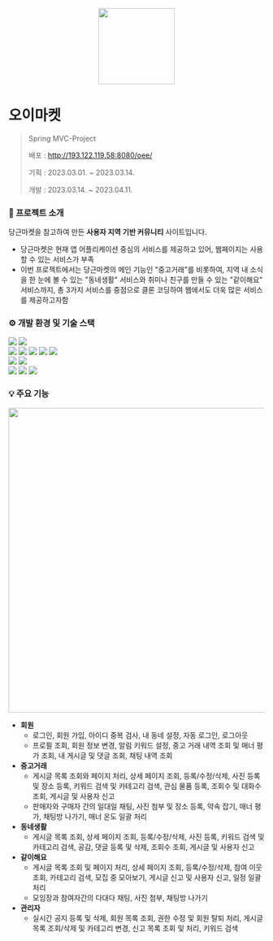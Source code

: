 <p align="center">
  <img src="https://user-images.githubusercontent.com/112843609/236851518-2aced586-27d9-46e6-88e3-46ce95d294f4.jpg" width = '150px'>
</p>

#  오이마켓
> Spring MVC-Project
>
> 배포 : http://193.122.119.58:8080/oee/
>
> 기획 : 2023.03.01. ~ 2023.03.14.
> 
> 개발 : 2023.03.14. ~ 2023.04.11.


### 📝 프로젝트 소개
당근마켓을 참고하여 만든 **사용자 지역 기반 커뮤니티** 사이트입니다.
* 당근마켓은 현재 앱 어플리케이션 중심의 서비스를 제공하고 있어, 웹페이지는 사용할 수 있는 서비스가 부족
* 이번 프로젝트에서는 당근마켓의 메인 기능인 "중고거래"를 비롯하여, 
  지역 내 소식을 한 눈에 볼 수 있는 "동네생활" 서비스와 취미나 친구를 만들 수 있는 "같이해요" 서비스까지, 
  총 3가지 서비스를 중점으로 클론 코딩하여 웹에서도 더욱 많은 서비스를 제공하고자함


### ⚙️ 개발 환경 및 기술 스택
<div>
  <img src="https://img.shields.io/badge/spring-6DB33F?style=for-the-badge&logo=spring&logoColor=white">
  <img src="https://img.shields.io/badge/oracle-F80000?style=for-the-badge&logo=oracle&logoColor=white">
  <br>
  <img src="https://img.shields.io/badge/java-007396?style=for-the-badge&logo=java&logoColor=white">
  <img src="https://img.shields.io/badge/jquery-0769AD?style=for-the-badge&logo=jquery&logoColor=white">
  <img src="https://img.shields.io/badge/html5-E34F26?style=for-the-badge&logo=html5&logoColor=white">
  <img src="https://img.shields.io/badge/css-1572B6?style=for-the-badge&logo=css3&logoColor=white">
  <img src="https://img.shields.io/badge/javascript-F7DF1E?style=for-the-badge&logo=javascript&logoColor=black"> 
  <br>
  <img src="https://img.shields.io/badge/apache tomcat-F8DC75?style=for-the-badge&logo=apachetomcat&logoColor=white">
  <img src="https://img.shields.io/badge/bootstrap-7952B3?style=for-the-badge&logo=bootstrap&logoColor=white">
  <br>
  <img src="https://img.shields.io/badge/github-181717?style=for-the-badge&logo=github&logoColor=white">
  <img src="https://img.shields.io/badge/notion-000000?style=for-the-badge&logo=notion&logoColor=white">
  <img src="https://img.shields.io/badge/discord-5865F2?style=for-the-badge&logo=discord&logoColor=white">
</div>


### 💡 주요 기능
<p align="center">
  <img src="https://user-images.githubusercontent.com/112843609/236869687-533103b5-2ad7-4f37-aa04-6fca35e98118.png" width = '600px'>
</p>

- **회원**
  - 로그인, 회원 가입, 아이디 중복 검사, 내 동네 설정, 자동 로그인, 로그아웃
  - 프로필 조회, 회원 정보 변경, 알림 키워드 설정, 중고 거래 내역 조회 및 매너 평가 조회, 내 게시글 및 댓글 조회, 채팅 내역 조회
- **중고거래**
  - 게시글 목록 조회와 페이지 처리, 상세 페이지 조회, 등록/수정/삭제, 사진 등록 및 장소 등록, 키워드 검색 및 카테고리 검색, 
    관심 물품 등록, 조회수 및 대화수 조회, 게시글 및 사용자 신고
  - 판매자와 구매자 간의 일대일 채팅, 사진 첨부 및 장소 등록, 약속 잡기, 매너 평가, 채팅방 나가기, 매너 온도 일괄 처리
- **동네생활**
  - 게시글 목록 조회, 상세 페이지 조회, 등록/수정/삭제, 사진 등록, 키워드 검색 및 카테고리 검색, 공감, 댓글 등록 및 삭제, 
    조회수 조회, 게시글 및 사용자 신고
- **같이해요**
  - 게시글 목록 조회 및 페이지 처리, 상세 페이지 조회, 등록/수정/삭제, 참여 이웃 조회, 카테고리 검색, 모집 중 모아보기, 
    게시글 신고 및 사용자 신고, 일정 일괄 처리
  - 모임장과 참여자간의 다대다 채팅, 사진 첨부, 채팅방 나가기
- **관리자**
  - 실시간 공지 등록 및 삭제, 회원 목록 조회, 권한 수정 및 회원 탈퇴 처리, 게시글 목록 조회/삭제 및 카테고리 변경, 
    신고 목록 조회 및 처리, 키워드 검색
